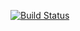 [![Build Status](https://travis-ci.org/power88w/helpdesk.svg?branch=master)](https://travis-ci.org/power88w/helpdesk)